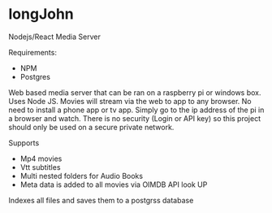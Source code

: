 # longJohn
Nodejs/React Media Server

Requirements:
- NPM
- Postgres

Web based media server that can be ran on a raspberry pi or windows box. Uses Node JS.
Movies will stream via the web to app to any browser. No need to install a phone app or tv app.
Simply go to the ip address of the pi in a browser and watch.
There is no security (Login or API key) so this project should only be used on a secure private network.

Supports
- Mp4 movies
- Vtt subtitles
- Multi nested folders for Audio Books
- Meta data is added to all movies via OIMDB API look UP

Indexes all files and saves them to a postgrss database
